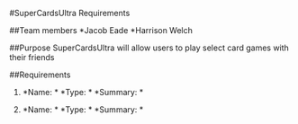 #SuperCardsUltra Requirements

##Team members
*Jacob Eade
*Harrison Welch

##Purpose
SuperCardsUltra will allow users to play select card games with their friends

##Requirements

1. *Name: *
   *Type: *
   *Summary: *

1. *Name: *
   *Type: *
   *Summary: *